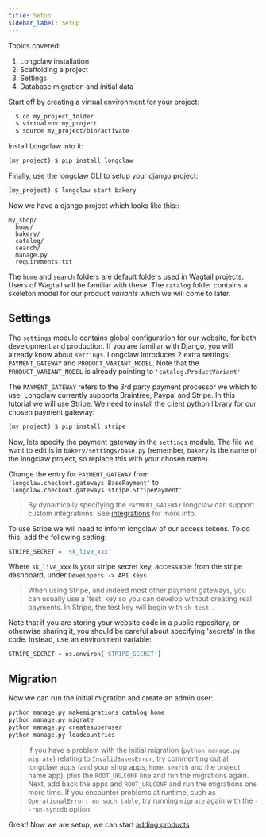 ```yaml
---
title: Setup
sidebar_label: Setup
---
```


Topics covered:

1. Longclaw installation
2. Scaffolding a project
3. Settings
4. Database migration and initial data


Start off by creating a virtual environment for your project:

```bash
  $ cd my_project_folder
  $ virtualenv my_project
  $ source my_project/bin/activate
```
Install Longclaw into it:

```bash
(my_project) $ pip install longclaw
```

Finally, use the longclaw CLI to setup your django project:

```bash
(my_project) $ longclaw start bakery
```

Now we have a django project which looks like this::

```
my_shop/
  home/
  bakery/
  catalog/
  search/
  manage.py
  requirements.txt
```

The `home` and `search` folders are default folders used in Wagtail projects. Users of Wagtail
will be familiar with these.
The `catalog` folder contains a skeleton model for our product _variants_ which we will come to later.

## Settings
The `settings` module contains global configuration for our website, for both development and production.
If you are familiar with Django, you will already know about `settings`. Longclaw introduces 2 extra settings; 
`PAYMENT_GATEWAY` and `PRODUCT_VARIANT_MODEL`.
Note that the `PRODUCT_VARIANT_MODEL` is already pointing to `'catalog.ProductVariant'`

The `PAYMENT_GATEWAY` refers to the 3rd party payment processor we which to use. Longclaw currently supports
Braintree, Paypal and Stripe. In this tutorial we will use Stripe. We need to install the client python library for
our chosen payment gateway:

```bash
(my_project) $ pip install stripe
```

Now, lets specify the payment gateway in the `settings` module. The file we want to edit is in `bakery/settings/base.py`
(remember, `bakery` is the name of the longclaw project, so replace this with your chosen name).

Change the entry for `PAYMENT_GATEWAY` from `'longclaw.checkout.gateways.BasePayment'` to `'longclaw.checkout.gateways.stripe.StripePayment'`

> By dynamically specifying the `PAYMENT_GATEWAY` longclaw can support custom integrations. See [integrations](guide/payments.md) for more info.

To use Stripe we will need to inform longclaw of our access tokens. To do this, add the following setting:

```python
STRIPE_SECRET = 'sk_live_xxx'
```
Where `sk_live_xxx` is your stripe secret key, accessable from the stripe dashboard, under `Developers -> API Keys`.

> When using Stripe, and indeed most other payment gateways, you can usually use a 'test' key so you can develop without creating real payments.
  In Stripe, the test key will begin with `sk_test_`.

Note that if you are storing your website code in a public repository, or otherwise sharing it, you should be careful about specifying 'secrets' in the code.
Instead, use an environment variable:

```python
STRIPE_SECRET = os.environ['STRIPE_SECRET']
```

## Migration

Now we can run the initial migration and create an admin user:

```bash
python manage.py makemigrations catalog home
python manage.py migrate
python manage.py createsuperuser
python manage.py loadcountries
```

> If you have a problem with the initial migration (`python manage.py migrate`) relating to `InvalidBasesError`, try commenting out all longclaw apps
(and your shop apps, `home`, `search` and the project name app), plus the `ROOT_URLCONF` line and run the migrations again. Next, add back the apps and `ROOT_URLCONF` and
run the migrations one more time. If you encounter problems at runtime, such as `OperationalError: no such table`, try running `migrate` again with the `--run-syncdb` option.

Great! Now we are setup, we can start [adding products](/docs/tutorial/products)